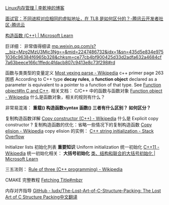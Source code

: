 [Linux内存管理 | 李乾坤的博客](https://qiankunli.github.io/2019/05/31/linux_memory.html#%E5%86%85%E6%A0%B8%E5%A6%82%E4%BD%95%E4%BD%BF%E7%94%A8%E5%86%85%E5%AD%98)

[面试官：不同进程对应相同的虚拟地址，在 TLB 是如何区分的？-腾讯云开发者社区-腾讯云](https://cloud.tencent.com/developer/article/2008239)

[构造函数 (C++) | Microsoft Learn](https://learn.microsoft.com/zh-cn/cpp/cpp/constructors-cpp?view=msvc-170)

巨详细：  非常值得细读
[mp.weixin.qq.com/s?\_\_biz=Mzg2MzU3Mjc3Ng==&mid=2247486732&idx=1&sn=435d5e834e9751036c96384f6965b328&chksm=ce77cb4bf900425d33d2adfa632a4684cf7a63beece166c1ffedc4fdacb807c9413e8c73f298#rd](https://mp.weixin.qq.com/s?__biz=Mzg2MzU3Mjc3Ng==&mid=2247486732&idx=1&sn=435d5e834e9751036c96384f6965b328&chksm=ce77cb4bf900425d33d2adfa632a4684cf7a63beece166c1ffedc4fdacb807c9413e8c73f298#rd)


函数与类类型的变量定义
[Most vexing parse - Wikipedia](https://en.wikipedia.org/wiki/Most_vexing_parse)
c++ primer page 263
困惑
According to C++ type **decay rules**, a **function object** declared as a parameter is equivalent to a pointer to a function of that type. See [Function object#In C and C++](https://en.wikipedia.org/wiki/Function_object#In_C_and_C++ "Function object").
相关文档：
C/C++ 中的函数与函数对象
[Function object - Wikipedia](https://en.wikipedia.org/wiki/Function_object#In_C_and_C++)
什么是函数对象，相关的规则有什么？   

非常易混淆：
**重载() 构造函数syntax  函数()  三者有什么区别？  如何区分？**


复制构造函数详解
[Copy constructor (C++) - Wikipedia](https://en.wikipedia.org/wiki/Copy_constructor_(C%2B%2B)#Initialization)
什么是  Explicit copy constructor ?
复制构造函数的优化：省略一些情况下的复制构造函数
[Copy elision - Wikipedia](https://en.wikipedia.org/wiki/Copy_elision)
copy elision 的实例：
[C++ string initialization - Stack Overflow](https://stackoverflow.com/questions/23492983/c-string-initialization)

Initializer lists 初始化列表  **重要知识**
Uniform initialization 统一初始化
[C++11 - Wikipedia](https://en.wikipedia.org/wiki/C%2B%2B11#Uniform_initialization)
统一初始化相关： **大括号初始化**
[类、结构和联合的大括号初始化 | Microsoft Learn](https://learn.microsoft.com/zh-cn/cpp/cpp/initializing-classes-and-structs-without-constructors-cpp?view=msvc-170)

三五法则：
[Rule of three (C++ programming) - Wikipedia](https://en.wikipedia.org/wiki/Rule_of_three_(C%2B%2B_programming))

CMAKE 完整教程
[Fetching Title#mbzr](https://www.ljjyy.com/archives/2021/03/100667)

内存对齐指导
[GitHub - ludx/The-Lost-Art-of-C-Structure-Packing: The Lost Art of C Structure Packing中文翻译](https://github.com/ludx/The-Lost-Art-of-C-Structure-Packing)
